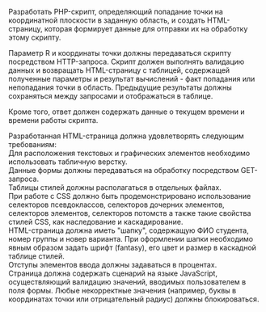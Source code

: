 Разработать PHP-скрипт, определяющий попадание точки на координатной плоскости в заданную область, и создать HTML-страницу, которая формирует данные для отправки их на обработку этому скрипту.<br/>

Параметр R и координаты точки должны передаваться скрипту посредством HTTP-запроса. Скрипт должен выполнять валидацию данных и возвращать HTML-страницу с таблицей, содержащей полученные параметры и результат вычислений - факт попадания или непопадания точки в область. Предыдущие результаты должны сохраняться между запросами и отображаться в таблице.<br/>

Кроме того, ответ должен содержать данные о текущем времени и времени работы скрипта.<br/>

Разработанная HTML-страница должна удовлетворять следующим требованиям:<br/>
Для расположения текстовых и графических элементов необходимо использовать табличную верстку.<br/>
Данные формы должны передаваться на обработку посредством GET-запроса.<br/>
Таблицы стилей должны располагаться в отдельных файлах.<br/>
При работе с CSS должно быть продемонстрировано использование селекторов псевдоклассов, селекторов дочерних элементов, селекторов элементов, селекторов потомств а также такие свойства стилей CSS, как наследование и каскадирование.<br/>
HTML-страница должна иметь "шапку", содержащую ФИО студента, номер группы и новер варианта. При оформлении шапки необходимо явным образом задать шрифт (fantasy), его цвет и размер в каскадной таблице стилей.<br/>
Отступы элементов ввода должны задаваться в процентах.<br/>
Страница должна содержать сценарий на языке JavaScript, осуществляющий валидацию значений, вводимых пользователем в поля формы. Любые некорректные значения (например, буквы в координатах точки или отрицательный радиус) должны блокироваться.
